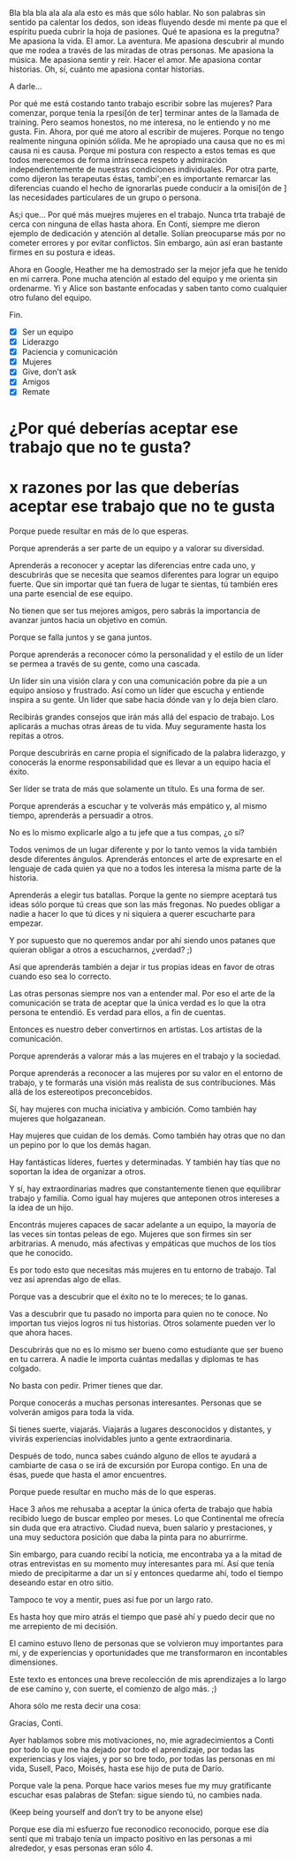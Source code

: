 Bla bla bla ala ala ala esto es más que sólo hablar. No son palabras sin sentido pa calentar los dedos, son ideas fluyendo desde mi mente pa que el espíritu pueda cubrir la hoja de pasiones. Qué te apasiona es la pregutna? Me apasiona la vida. El amor. La aventura. Me apasiona descubrir al mundo que me rodea a través de las miradas de otras personas. Me apasiona la música. Me apasiona sentir y reír. Hacer el amor. Me apasiona contar historias. Oh, sí, cuánto me apasiona contar historias.

A darle...

Por qué me está costando tanto trabajo escribir sobre las mujeres? Para comenzar, porque tenía la rpesi[ón de ter] terminar antes de la llamada de training. Pero seamos honestos, no me interesa, no le entiendo y no me gusta. Fin. Ahora, por qué me atoro al escribir de mujeres. Porque no tengo realmente ninguna opinión sólida. Me he apropiado una causa que no es mi causa ni es causa. Porque mi postura con respecto a estos temas es que todos merecemos de forma intrínseca respeto y admiración independientemente de nuestras condiciones individuales. Por otra parte, como dijeron las terapeutas éstas, tambi';en es importante remarcar las diferencias cuando el hecho de ignorarlas puede conducir a la omisi[ón de ] las necesidades particulares de un grupo o persona.

As;i que... Por qué más muejres mujeres en el trabajo. Nunca trta trabajé de cerca con ninguna de ellas hasta ahora. En Conti, siempre me dieron ejemplo de dedicación y atención al detalle. Solían preocuparse más por no cometer errores y por evitar conflictos. Sin embargo, aún así eran bastante firmes en su postura e ideas.

Ahora en Google, Heather me ha demostrado ser la mejor jefa que he tenido en mi carrera. Pone mucha atención al estado del equipo y me orienta sin ordenarme. Yi y Alice son bastante enfocadas y saben tanto como cualquier otro fulano del equipo.

Fin.


- [x] Ser un equipo
- [x] Liderazgo
- [x] Paciencia y comunicación
- [x] Mujeres
- [x] Give, don’t ask
- [x] Amigos
- [x] Remate

# ¿Por qué deberías aceptar ese trabajo que no te gusta?
# x razones por las que deberías aceptar ese trabajo que no te gusta

Porque puede resultar en más de lo que esperas.

<!-- Ser un equipo -->

Porque aprenderás a ser parte de un equipo y a valorar su diversidad.

Aprenderás a reconocer y aceptar las diferencias entre cada uno, y descubrirás que se necesita que seamos diferentes para lograr un equipo fuerte. Que sin importar qué tan fuera de lugar te sientas, tú también eres una parte esencial de ese equipo.

No tienen que ser tus mejores amigos, pero sabrás la importancia de avanzar juntos hacia un objetivo en común.

Porque se falla juntos y se gana juntos.

<!-- Liderazgo -->

Porque aprenderás a reconocer cómo la personalidad y el estilo de un líder se permea a través de su gente, como una cascada.

Un líder sin una visión clara y con una comunicación pobre da pie a un equipo ansioso y frustrado. Así como un líder que escucha y entiende inspira a su gente. Un líder que sabe hacia dónde van y lo deja bien claro.

Recibirás grandes consejos que irán más allá del espacio de trabajo. Los aplicarás a muchas otras áreas de tu vida. Muy seguramente hasta los repitas a otros.

Porque descubrirás en carne propia el significado de la palabra liderazgo, y conocerás la enorme responsabilidad que es llevar a un equipo hacia el éxito.

Ser líder se trata de más que solamente un título. Es una forma de ser.

<!-- Paciencia y comunicación -->

Porque aprenderás a escuchar y te volverás más empático y, al mismo tiempo, aprenderás a persuadir a otros.

No es lo mismo explicarle algo a tu jefe que a tus compas, ¿o sí?

Todos venimos de un lugar diferente y por lo tanto vemos la vida también desde diferentes ángulos. Aprenderás entonces el arte de expresarte en el lenguaje de cada quien ya que no a todos les interesa la misma parte de la historia.

Aprenderás a elegir tus batallas. Porque la gente no siempre aceptará tus ideas sólo porque tú creas que son las más fregonas. No puedes obligar a nadie a hacer lo que tú dices y ni siquiera a querer escucharte para empezar.

Y por supuesto que no queremos andar por ahí siendo unos patanes que quieran obligar a otros a escucharnos, ¿verdad? ;)

Así que aprenderás también a dejar ir tus propias ideas en favor de otras cuando eso sea lo correcto.

Las otras personas siempre nos van a entender mal. Por eso el arte de la comunicación se trata de aceptar que la única verdad es lo que la otra persona te entendió. Es verdad para ellos, a fin de cuentas.

Entonces es nuestro deber convertirnos en artistas. Los artistas de la comunicación.

<!-- Cause you'll learn the art of communication.

You will become a better listener and a more empathetic person, and at the same time you'll become better at persuading others.

It ain't never gonna be the same explaining something to your manager than to your peers.

People come from different backgrounds and perspectives, and so you will come to master the art of expressing in different ways to different persons. Not everybody is always interested in the same part of the story.

You'll learn to pick your battles.

Cause people won't buy into your ideas only because you think they're great. You can't force them to do as you say nor even listen to you to begin with. And of course we don't want to go around being jerks trying to force anyone, right? ;)

You'll therefore learn to let go of your own ideas in favor of others when it's the right thing to do.

People will always misunderstand you, but the art of communication is all about the realization that what people understand is true. It is true for them.

It is then our duty to become artists. The artists of communication. -->

<!-- Mujeres -->

Porque aprenderás a valorar más a las mujeres en el trabajo y la sociedad.

Porque aprenderás a reconocer a las mujeres por su valor en el entorno de trabajo, y te formarás una visión más realista de sus contribuciones. Más allá de los estereotipos preconcebidos.

Sí, hay mujeres con mucha iniciativa y ambición. Como también hay mujeres que holgazanean.

Hay mujeres que cuidan de los demás. Como también hay otras que no dan un pepino por lo que los demás hagan.

Hay fantásticas líderes, fuertes y determinadas. Y también hay tías que no soportan la idea de organizar a otros.

Y sí, hay extraordinarias madres que constantemente tienen que equilibrar trabajo y familia. Como igual hay mujeres que anteponen otros intereses a la idea de un hijo.

Encontrás mujeres capaces de sacar adelante a un equipo, la mayoría de las veces sin tontas peleas de ego. Mujeres que son firmes sin ser arbitrarias. A menudo, más afectivas y empáticas que muchos de los tíos que he conocido.

Es por todo esto que necesitas más mujeres en tu entorno de trabajo. Tal vez así aprendas algo de ellas.

<!-- Give, don’t ask -->

Porque vas a descubrir que el éxito no te lo mereces; te lo ganas.

Vas a descubrir que tu pasado no importa para quien no te conoce. No importan tus viejos logros ni tus historias. Otros solamente pueden ver lo que ahora haces.

Descubrirás que no es lo mismo ser bueno como estudiante que ser bueno en tu carrera. A nadie le importa cuántas medallas y diplomas te has colgado.

No basta con pedir. Primer tienes que dar.

<!-- Amigos -->

Porque conocerás a muchas personas interesantes. Personas que se volverán amigos para toda la vida.

Si tienes suerte, viajarás. Viajarás a lugares desconocidos y distantes, y vivirás experiencias inolvidables junto a gente extraordinaria.

Después de todo, nunca sabes cuándo alguno de ellos te ayudará a cambiarte de casa o se irá de excursión por Europa contigo. En una de ésas, puede que hasta el amor encuentres.

<!-- Remate -->

Porque puede resultar en mucho más de lo que esperas.

Hace 3 años me rehusaba a aceptar la única oferta de trabajo que había recibido luego de buscar empleo por meses. Lo que Continental me ofrecía sin duda que era atractivo. Ciudad nueva, buen salario y prestaciones, y una muy seductora posición que daba la pinta para no aburrirme.

Sin embargo, para cuando recibí la noticia, me encontraba ya a la mitad de otras entrevistas en su momento muy interesantes para mí. Así que tenía miedo de precipitarme a dar un sí y entonces quedarme ahí, todo el tiempo deseando estar en otro sitio.

Tampoco te voy a mentir, pues así fue por un largo rato.

Es hasta hoy que miro atrás el tiempo que pasé ahí y puedo decir que no me arrepiento de mi decisión.

El camino estuvo lleno de personas que se volvieron muy importantes para mí, y de experiencias y oportunidades que me transformaron en incontables dimensiones.

Este texto es entonces una breve recolección de mis aprendizajes a lo largo de ese camino y, con suerte, el comienzo de algo más. ;)

<!-- This text is then a brief discussion of my learnings in that journey and, hopefully, the beginning of something more. ;) -->

Ahora sólo me resta decir una cosa:

Gracias, Conti.

Ayer hablamos sobre mis motivaciones, no, mie agradecimientos a Conti por todo lo que me ha dejado por todo el aprendizaje, por todas las experiencias y los viajes, y por so bre todo, por todas las personas en mi vida, Susell, Paco, Moisés, hasta ese hijo de puta de Darío.

Porque vale la pena. Porque hace varios meses fue my muy gratificante escuchar esas palabras de Stefan: sigue siendo tú, no cambies nada.

(Keep being yourself and don’t try to be anyone else)

Porque ese día mi esfuerzo fue reconodico reconocido, porque ese día sentí que mi trabajo tenía un impacto positivo en las personas a mi alrededor, y esas personas eran sólo 4.
